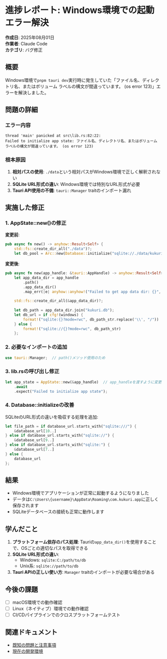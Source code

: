 # 進捗レポート: Windows環境での起動エラー解決

**作成日**: 2025年08月01日  
**作業者**: Claude Code  
**カテゴリ**: バグ修正

## 概要
Windows環境で`pnpm tauri dev`実行時に発生していた「ファイル名、ディレクトリ名、またはボリューム ラベルの構文が間違っています。 (os error 123)」エラーを解決しました。

## 問題の詳細
### エラー内容
```
thread 'main' panicked at src\lib.rs:82:22:
Failed to initialize app state: ファイル名、ディレクトリ名、またはボリューム ラベルの構文が間違っています。 (os error 123)
```

### 根本原因
1. **相対パスの使用**: `./data`という相対パスがWindows環境で正しく解釈されない
2. **SQLite URL形式の違い**: Windows環境では特別なURL形式が必要
3. **Tauri API使用の不備**: `tauri::Manager` traitのインポート漏れ

## 実施した修正

### 1. AppState::new()の修正
**変更前**:
```rust
pub async fn new() -> anyhow::Result<Self> {
    std::fs::create_dir_all("./data")?;
    let db_pool = Arc::new(Database::initialize("sqlite://./data/kukuri.db?mode=rwc").await?);
```

**変更後**:
```rust
pub async fn new(app_handle: &tauri::AppHandle) -> anyhow::Result<Self> {
    let app_data_dir = app_handle
        .path()
        .app_data_dir()
        .map_err(|e| anyhow::anyhow!("Failed to get app data dir: {}", e))?;
    
    std::fs::create_dir_all(&app_data_dir)?;
    
    let db_path = app_data_dir.join("kukuri.db");
    let db_url = if cfg!(windows) {
        format!("sqlite:{}?mode=rwc", db_path_str.replace('\\', "/"))
    } else {
        format!("sqlite://{}?mode=rwc", db_path_str)
    };
```

### 2. 必要なインポートの追加
```rust
use tauri::Manager;  // path()メソッド使用のため
```

### 3. lib.rsの呼び出し修正
```rust
let app_state = AppState::new(&app_handle)  // app_handleを渡すように変更
    .await
    .expect("Failed to initialize app state");
```

### 4. Database::initializeの改善
SQLiteのURL形式の違いを吸収する処理を追加:
```rust
let file_path = if database_url.starts_with("sqlite:///") {
    &database_url[10..]
} else if database_url.starts_with("sqlite://") {
    &database_url[9..]
} else if database_url.starts_with("sqlite:") {
    &database_url[7..]
} else {
    database_url
};
```

## 結果
- Windows環境でアプリケーションが正常に起動するようになりました
- データは`C:\Users\{username}\AppData\Roaming\com.kukuri.app`に正しく保存されます
- SQLiteデータベースの接続も正常に動作します

## 学んだこと
1. **プラットフォーム依存のパス処理**: Tauriの`app_data_dir()`を使用することで、OSごとの適切なパスを取得できる
2. **SQLite URL形式の違い**: 
   - Windows: `sqlite:C:/path/to/db`
   - Unix系: `sqlite://path/to/db`
3. **Tauri APIの正しい使い方**: `Manager` traitのインポートが必要な場合がある

## 今後の課題
- [ ] macOS環境での動作確認
- [ ] Linux（ネイティブ）環境での動作確認
- [ ] CI/CDパイプラインでのクロスプラットフォームテスト

## 関連ドキュメント
- [既知の問題と注意事項](../activeContext/issuesAndNotes.md#windows環境での起動エラー2025年08月01日)
- [現在の開発環境](../activeContext/current_environment.md)